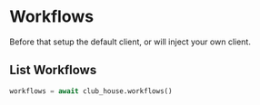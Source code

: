 # Workflows

Before that setup the default client, or will inject your own client.

## List Workflows

```python
workflows = await club_house.workflows()
```

